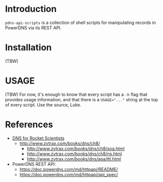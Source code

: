 # Introduction
`pdns-api-scripts` is a collection of shell scripts for manipulating records in PowerDNS via its REST API.

# Installation
(TBW)

# USAGE

(TBW) For now, it's enough to know that every script has a `-h` flag that provides usage information, and that there is
a `USAGE="..."` string at the top of every script.  Use the source, Luke.

# References
* [DNS for Rocket Scientists](http://www.zytrax.com/books/dns/)
  * http://www.zytrax.com/books/dns/ch8/
    * http://www.zytrax.com/books/dns/ch8/soa.html
    * http://www.zytrax.com/books/dns/ch8/ns.html
    * http://www.zytrax.com/books/dns/apa/ttl.html
* PowerDNS REST API:
  * https://doc.powerdns.com/md/httpapi/README/
  * https://doc.powerdns.com/md/httpapi/api_spec/